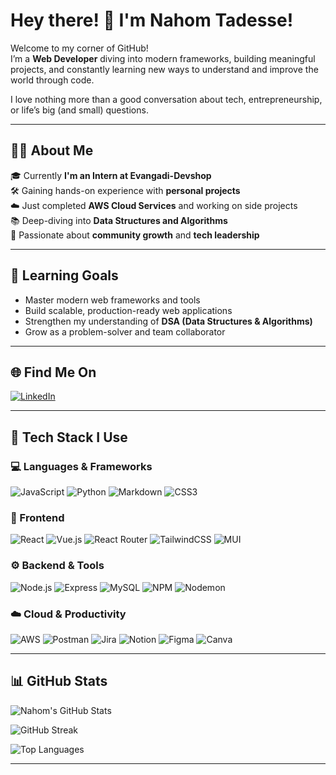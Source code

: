 # Hey there! 👋 I'm Nahom Tadesse!

Welcome to my corner of GitHub!  
I’m a **Web Developer** diving into modern frameworks, building meaningful projects, and constantly learning new ways to understand and improve the world through code.

I love nothing more than a good conversation about tech, entrepreneurship, or life’s big (and small) questions.

---

## 👨‍🎓 About Me

🎓 Currently **I'm an Intern at Evangadi-Devshop**  
🛠️ Gaining hands-on experience with **personal projects**  
☁️ Just completed **AWS Cloud Services** and working on side projects  
📚 Deep-diving into **Data Structures and Algorithms**  
🤝 Passionate about **community growth** and **tech leadership**

---

## 🎯 Learning Goals

- Master modern web frameworks and tools  
- Build scalable, production-ready web applications  
- Strengthen my understanding of **DSA (Data Structures & Algorithms)**  
- Grow as a problem-solver and team collaborator

---

## 🌐 Find Me On

[![LinkedIn](https://img.shields.io/badge/-LinkedIn-blue?style=flat-square&logo=linkedin&logoColor=white)]([https://linkedin.com/in/your-link-here](https://www.linkedin.com/in/nahom-tadesse-672292323/))  


---

## 🧰 Tech Stack I Use

### 💻 Languages & Frameworks
![JavaScript](https://img.shields.io/badge/-JavaScript-F7DF1E?style=flat&logo=javascript&logoColor=black)
![Python](https://img.shields.io/badge/-Python-3776AB?style=flat&logo=python&logoColor=white)
![Markdown](https://img.shields.io/badge/-Markdown-000000?style=flat&logo=markdown)
![CSS3](https://img.shields.io/badge/-CSS3-1572B6?style=flat&logo=css3)

### 🧩 Frontend
![React](https://img.shields.io/badge/-React-61DAFB?style=flat&logo=react)
![Vue.js](https://img.shields.io/badge/-Vue.js-4FC08D?style=flat&logo=vue.js)
![React Router](https://img.shields.io/badge/-React%20Router-CA4245?style=flat&logo=react-router)
![TailwindCSS](https://img.shields.io/badge/-TailwindCSS-38B2AC?style=flat&logo=tailwind-css)
![MUI](https://img.shields.io/badge/-MUI-007FFF?style=flat&logo=mui)

### ⚙️ Backend & Tools
![Node.js](https://img.shields.io/badge/-Node.js-339933?style=flat&logo=node.js)
![Express](https://img.shields.io/badge/-Express-000000?style=flat&logo=express&logoColor=white)
![MySQL](https://img.shields.io/badge/-MySQL-4479A1?style=flat&logo=mysql)
![NPM](https://img.shields.io/badge/-NPM-CB3837?style=flat&logo=npm)
![Nodemon](https://img.shields.io/badge/-Nodemon-76D04B?style=flat&logo=nodemon)

### ☁️ Cloud & Productivity
![AWS](https://img.shields.io/badge/-AWS-232F3E?style=flat&logo=amazon-aws)
![Postman](https://img.shields.io/badge/-Postman-FF6C37?style=flat&logo=postman)
![Jira](https://img.shields.io/badge/-Jira-0052CC?style=flat&logo=jira)
![Notion](https://img.shields.io/badge/-Notion-000000?style=flat&logo=notion)
![Figma](https://img.shields.io/badge/-Figma-F24E1E?style=flat&logo=figma)
![Canva](https://img.shields.io/badge/-Canva-00C4CC?style=flat&logo=canva)

---

## 📊 GitHub Stats

![Nahom's GitHub Stats](https://github-readme-stats.vercel.app/api?username=nahom-eva&show_icons=true&theme=tokyonight)

![GitHub Streak](https://streak-stats.demolab.com?user=nahom-eva&theme=tokyonight)

![Top Languages](https://github-readme-stats.vercel.app/api/top-langs/?username=nahom-eva&layout=compact&theme=tokyonight)

---

